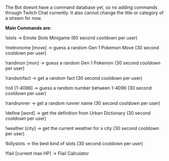 The Bot doesnt have a command database yet, so no adding commands through Twitch Chat currently.
It also cannot change the title or category of a stream for now.

<b>Main Commands are:</b>

!slots -> Emote Slots Minigame (60 second cooldown per user) 

!metronome [move] -> guess a random Gen 1 Pokemon Move (30 second cooldown per user) 

!randmon [mon] -> guess a random Gen 1 Pokemon (30 second cooldown per user) 

!randomfact -> get a random fact (30 second cooldown per user) 

!roll [1-4096] -> guess a random number between 1-4096 (30 second cooldown per user) 

!randrunner -> get a random runner name (30 second cooldown per user)

!define [word] -> get the definition from Urban Dictionary (30 second cooldown per user)

!weather [city] -> get the current weather for x city (30 second cooldown per user) 

!billyslots -> the best kind of slots (30 second cooldown per user) 

!flail [current max HP] -> Flail Calculator 

